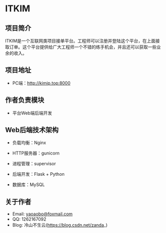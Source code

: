 # ITKIM

## 项目简介

ITKIM是一个互联网类项目接单平台。工程师可以注册并登陆这个平台，在上面接取订单。这个平台提供给广大工程师一个不错的练手机会，并且还可以获取一些业余的收入。



## 项目地址

- PC端：http://kimip.top:8000



## 作者负责模块

- 平台Web端后端开发



## Web后端技术架构

- 负载均衡：Nginx

- HTTP服务器：gunicorn

- 进程管理：supervisor

- 后端开发：Flask + Python
- 数据库：MySQL



## 关于作者

- Email: yaoaobo@foxmail.com
- QQ: 1262167092
- Blog: 冷山不生云(https://blog.csdn.net/zanda_)

